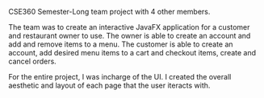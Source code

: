 CSE360 Semester-Long team project with 4 other members.  

The team was to create an interactive JavaFX application for a customer and restaurant owner to use.
The owner is able to create an account and add and remove items to a menu.
The customer is able to create an account, add desired menu items to a cart and checkout items, create and cancel orders.  

For the entire project, I was incharge of the UI. I created the overall aesthetic and layout of each page that the user iteracts with.  

